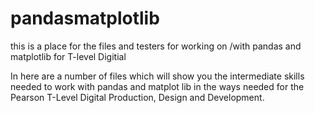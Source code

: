 # pandasmatplotlib
this is a place for the files and testers for working on /with pandas and matplotlib for T-level Digitial

In here are a number of files which will show you the intermediate skills needed to work with pandas and matplot lib in the ways needed for the Pearson T-Level Digital Production, Design and Development. 
